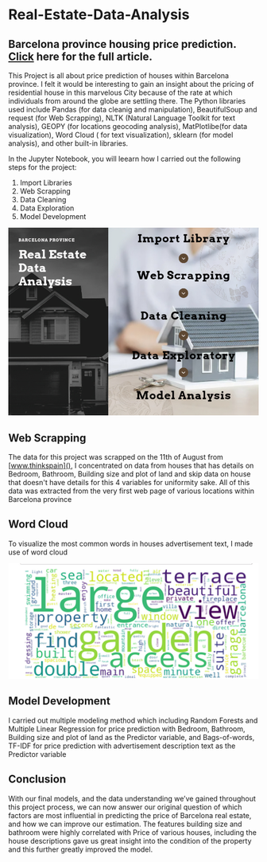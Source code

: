 # Real-Estate-Data-Analysis
## Barcelona province housing price prediction. [Click]() here for the full article.

This Project is all about price prediction of houses within Barcelona province.
I felt it would be interesting to gain an insight about the pricing of residential 
house in this marvelous City because of the rate at which individuals from around the globe are settling there.
The Python libraries used include Pandas (for data cleanig and manipulation), BeautifulSoup and request (for Web Scrapping), NLTK (Natural Language Toolkit for text analysis), GEOPY (for locations geocoding analysis), MatPlotlibe(for data visualization), Word Cloud ( for text visualization), sklearn (for model analysis), and other built-in libraries.

In the Jupyter Notebook, you will leearn how I carried out the following steps for the project:

   1. Import Libraries
   2. Web Scrapping
   3. Data Cleaning
   4. Data Exploration
   5. Model Development

![alt text](Barcelona-flow-chat.jpg)

## Web Scrapping

The data for this project was scrapped on the 11th of August from [www.thinkspain](), I concentrated on data from houses that has details on Bedroom, Bathroom, Building size and plot of land and skip data on house that doesn't have details for this 4 variables for uniformity sake. All of this data was extracted from the very first web page of various locations within Barcelona province

## Word Cloud
To visualize the most common words in houses advertisement text, I made use of word cloud 


![alt text](w1.jpg)

## Model Development

I carried out multiple modeling method which including Random Forests and  Multiple Linear Regression for price prediction
with Bedroom, Bathroom, Building size and plot of land as the Predictor variable, and  Bags-of-words,  TF-IDF for price prediction with advertisement description text as the Predictor variable

## Conclusion

With our final models, and the data understanding we’ve gained throughout this project process, we can now answer our original question of which factors are most influential in predicting the price of Barcelona real estate, and how we can improve our estimation. The features building size and bathroom were highly correlated with Price of various houses, including the house descriptions gave us great insight into the condition of the property and this further greatly improved the model.
